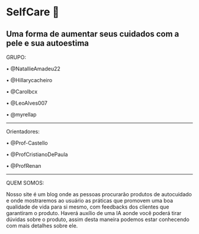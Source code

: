 # SelfCare 👄
Uma forma de aumentar seus cuidados com a pele e sua autoestima 
-----------------------------------------------------------------------------------------------------------------------------------------------------------------
  GRUPO:
  
• @NatallieAmadeu22

• @Hillarycacheiro

• @Carolbcx

• @LeoAlves007

• @myrellap



-----------------------------------------------------------------------------------------------------------------------------------------------------------------
  Orientadores:
  
• @Prof-Castello

• @ProfCristianoDePaula

• @ProfRenan

-----------------------------------------------------------------------------------------------------------------------------------------------------------------
  QUEM SOMOS:
  
 Nosso site é um blog onde as pessoas procurarão produtos de autocuidado e onde mostraremos ao usuário as práticas que promovem uma boa qualidade de vida para si mesmo, com feedbacks dos clientes que garantiram o produto. Haverá auxílio de uma IA aonde você poderá tirar dúvidas sobre o produto, assim desta maneira podemos estar conhecendo com mais detalhes sobre ele.